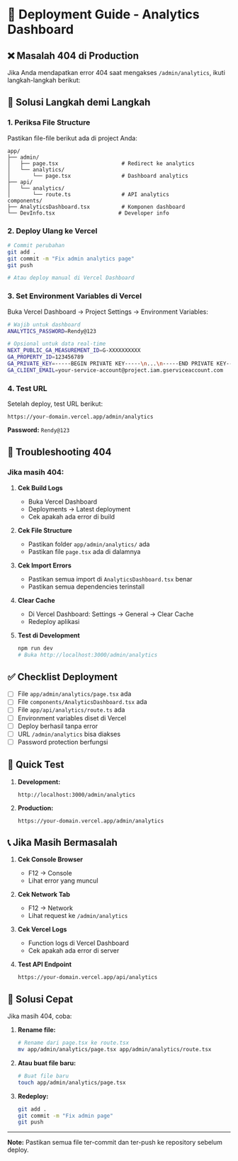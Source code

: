 # 🚀 Deployment Guide - Analytics Dashboard

## ❌ Masalah 404 di Production

Jika Anda mendapatkan error 404 saat mengakses `/admin/analytics`, ikuti langkah-langkah berikut:

## 🔧 Solusi Langkah demi Langkah

### 1. Periksa File Structure
Pastikan file-file berikut ada di project Anda:

```
app/
├── admin/
│   ├── page.tsx                    # Redirect ke analytics
│   └── analytics/
│       └── page.tsx                # Dashboard analytics
├── api/
│   └── analytics/
│       └── route.ts                # API analytics
components/
├── AnalyticsDashboard.tsx          # Komponen dashboard
└── DevInfo.tsx                    # Developer info
```

### 2. Deploy Ulang ke Vercel
```bash
# Commit perubahan
git add .
git commit -m "Fix admin analytics page"
git push

# Atau deploy manual di Vercel Dashboard
```

### 3. Set Environment Variables di Vercel
Buka Vercel Dashboard → Project Settings → Environment Variables:

```bash
# Wajib untuk dashboard
ANALYTICS_PASSWORD=Rendy@123

# Opsional untuk data real-time
NEXT_PUBLIC_GA_MEASUREMENT_ID=G-XXXXXXXXXX
GA_PROPERTY_ID=123456789
GA_PRIVATE_KEY=-----BEGIN PRIVATE KEY-----\n...\n-----END PRIVATE KEY-----
GA_CLIENT_EMAIL=your-service-account@project.iam.gserviceaccount.com
```

### 4. Test URL
Setelah deploy, test URL berikut:

```
https://your-domain.vercel.app/admin/analytics
```

**Password:** `Rendy@123`

## 🚨 Troubleshooting 404

### Jika masih 404:

1. **Cek Build Logs**
   - Buka Vercel Dashboard
   - Deployments → Latest deployment
   - Cek apakah ada error di build

2. **Cek File Structure**
   - Pastikan folder `app/admin/analytics/` ada
   - Pastikan file `page.tsx` ada di dalamnya

3. **Cek Import Errors**
   - Pastikan semua import di `AnalyticsDashboard.tsx` benar
   - Pastikan semua dependencies terinstall

4. **Clear Cache**
   - Di Vercel Dashboard: Settings → General → Clear Cache
   - Redeploy aplikasi

5. **Test di Development**
   ```bash
   npm run dev
   # Buka http://localhost:3000/admin/analytics
   ```

## ✅ Checklist Deployment

- [ ] File `app/admin/analytics/page.tsx` ada
- [ ] File `components/AnalyticsDashboard.tsx` ada
- [ ] File `app/api/analytics/route.ts` ada
- [ ] Environment variables diset di Vercel
- [ ] Deploy berhasil tanpa error
- [ ] URL `/admin/analytics` bisa diakses
- [ ] Password protection berfungsi

## 🔗 Quick Test

1. **Development:**
   ```
   http://localhost:3000/admin/analytics
   ```

2. **Production:**
   ```
   https://your-domain.vercel.app/admin/analytics
   ```

## 📞 Jika Masih Bermasalah

1. **Cek Console Browser**
   - F12 → Console
   - Lihat error yang muncul

2. **Cek Network Tab**
   - F12 → Network
   - Lihat request ke `/admin/analytics`

3. **Cek Vercel Logs**
   - Function logs di Vercel Dashboard
   - Cek apakah ada error di server

4. **Test API Endpoint**
   ```
   https://your-domain.vercel.app/api/analytics
   ```

## 🎯 Solusi Cepat

Jika masih 404, coba:

1. **Rename file:**
   ```bash
   # Rename dari page.tsx ke route.tsx
   mv app/admin/analytics/page.tsx app/admin/analytics/route.tsx
   ```

2. **Atau buat file baru:**
   ```bash
   # Buat file baru
   touch app/admin/analytics/page.tsx
   ```

3. **Redeploy:**
   ```bash
   git add .
   git commit -m "Fix admin page"
   git push
   ```

---

**Note:** Pastikan semua file ter-commit dan ter-push ke repository sebelum deploy. 